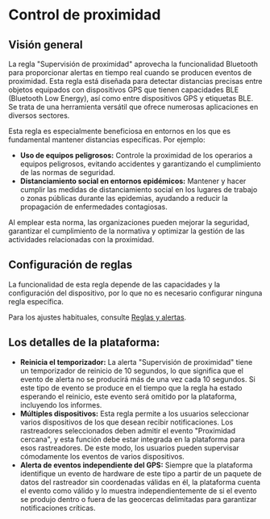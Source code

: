 # Control de proximidad

## Visión general

La regla "Supervisión de proximidad" aprovecha la funcionalidad Bluetooth para proporcionar alertas en tiempo real cuando se producen eventos de proximidad. Esta regla está diseñada para detectar distancias precisas entre objetos equipados con dispositivos GPS que tienen capacidades BLE (Bluetooth Low Energy), así como entre dispositivos GPS y etiquetas BLE. Se trata de una herramienta versátil que ofrece numerosas aplicaciones en diversos sectores.

Esta regla es especialmente beneficiosa en entornos en los que es fundamental mantener distancias específicas. Por ejemplo:

* **Uso de equipos peligrosos:** Controle la proximidad de los operarios a equipos peligrosos, evitando accidentes y garantizando el cumplimiento de las normas de seguridad.
* **Distanciamiento social en entornos epidémicos:** Mantener y hacer cumplir las medidas de distanciamiento social en los lugares de trabajo o zonas públicas durante las epidemias, ayudando a reducir la propagación de enfermedades contagiosas.

Al emplear esta norma, las organizaciones pueden mejorar la seguridad, garantizar el cumplimiento de la normativa y optimizar la gestión de las actividades relacionadas con la proximidad.

## Configuración de reglas

La funcionalidad de esta regla depende de las capacidades y la configuración del dispositivo, por lo que no es necesario configurar ninguna regla específica.

Para los ajustes habituales, consulte [Reglas y alertas](../../../guia-del-usuario/reglas-y-alertas/).

## Los detalles de la plataforma:

* **Reinicia el temporizador:** La alerta "Supervisión de proximidad" tiene un temporizador de reinicio de 10 segundos, lo que significa que el evento de alerta no se producirá más de una vez cada 10 segundos. Si este tipo de evento se produce en el tiempo que la regla ha estado esperando el reinicio, este evento será omitido por la plataforma, incluyendo los informes.
* **Múltiples dispositivos:** Esta regla permite a los usuarios seleccionar varios dispositivos de los que desean recibir notificaciones. Los rastreadores seleccionados deben admitir el evento "Proximidad cercana", y esta función debe estar integrada en la plataforma para esos rastreadores. De este modo, los usuarios pueden supervisar cómodamente los eventos de varios dispositivos.
* **Alerta de eventos independiente del GPS:** Siempre que la plataforma identifique un evento de hardware de este tipo a partir de un paquete de datos del rastreador sin coordenadas válidas en él, la plataforma cuenta el evento como válido y lo muestra independientemente de si el evento se produjo dentro o fuera de las geocercas delimitadas para garantizar notificaciones críticas.
